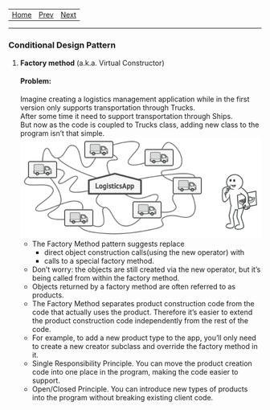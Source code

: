 <table>
    <tr>
        <td><a href="01-overview.md">Home</a>
        <td><a href="01-overview.md">Prev</a>
        <td><a href="03-conditional_abstract_factory.md">Next</a>
    </tr>
</table>

---

### Conditional Design Pattern
1. <b>Factory method</b> (a.k.a. Virtual Constructor)
   #### Problem:
   Imagine creating a logistics management application while in the first version only supports transportation through Trucks.</br>After some time it need to support transportation through Ships.
   <br>But now as the code is coupled to Trucks class, adding new class to the program isn’t that simple.
   ![factory-method](./image/factory-method.png)
    * The Factory Method pattern suggests replace
        - direct object construction calls(using the new operator) with
        - calls to a special factory method.
    * Don’t worry: the objects are still created via the new operator, but it’s being called from within the factory method.
    * Objects returned by a factory method are often referred to as products.
    * The Factory Method separates product construction code from the code that actually uses the product. Therefore it’s easier to extend the product construction code independently from the rest of the code.
    * For example, to add a new product type to the app, you’ll only need to create a new creator subclass and override the factory method in it.
    * Single Responsibility Principle. You can move the product creation code into one place in the program, making the code easier to support.
    * Open/Closed Principle. You can introduce new types of products into the program without breaking existing client code.
